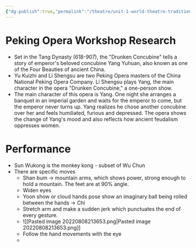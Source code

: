 ```yaml
---
{"dg-publish":true,"permalink":"/theatre/unit-1-world-theatre-traditions/peking-opera-workshop/","dgHomeLink":true,"dgPassFrontmatter":false}
---
```


# Peking Opera Workshop Research
- Set in the Tang Dynasty (618-907), the "Drunken Concubine" tells a story of emperor's beloved concubine Yang Yuhuan, also known as one of the Four Beauties of ancient China. 
- Yu Kuizhi and Li Shengsu are two Peking Opera masters of the China National Peking Opera Company. Li Shengsu plays Yang, the main character in the opera "Drunken Concubine,"  a one-person show. 
- The main character of this opera is Yang. One night she arranges a banquet in an imperial garden and waits for the emperor to come, but the emperor never turns up. Yang realizes he chose another concubine over her and feels humiliated, furious and depressed. The opera shows the change of Yang's mood and also reflects how ancient feudalism oppresses women.

# Performance
- Sun Wukong is the monkey kong - subset of Wu Chun
- There are specific moves
	- Shan bum → mountain arms, which shows power, strong enough to hold a mountain. The feet are at 90% angle. 
	- Widen eyes
	- Yoon show or cloud hands pose show an imaginary ball being rolled between the hands → Chi
	- Stretch arm and make a sudden jerk which punctuates the end of every gesture. 
	- ![[Pasted image 20220808213653.png|Pasted image 20220808213653.png]] 
	- Follow the hand movements with the eye
	- 

